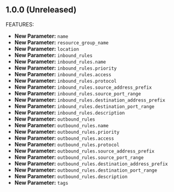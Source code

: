 ## 1.0.0 (Unreleased)

FEATURES:

* **New Parameter:** `name`
* **New Parameter:** `resource_group_name`
* **New Parameter:** `location`
* **New Parameter:** `inbound_rules`
* **New Parameter:** `inbound_rules.name`
* **New Parameter:** `inbound_rules.priority`
* **New Parameter:** `inbound_rules.access`
* **New Parameter:** `inbound_rules.protocol`
* **New Parameter:** `inbound_rules.source_address_prefix`
* **New Parameter:** `inbound_rules.source_port_range`
* **New Parameter:** `inbound_rules.destination_address_prefix`
* **New Parameter:** `inbound_rules.destination_port_range`
* **New Parameter:** `inbound_rules.description`
* **New Parameter:** `outbound_rules`
* **New Parameter:** `outbound_rules.name`
* **New Parameter:** `outbound_rules.priority`
* **New Parameter:** `outbound_rules.access`
* **New Parameter:** `outbound_rules.protocol`
* **New Parameter:** `outbound_rules.source_address_prefix`
* **New Parameter:** `outbound_rules.source_port_range`
* **New Parameter:** `outbound_rules.destination_address_prefix`
* **New Parameter:** `outbound_rules.destination_port_range`
* **New Parameter:** `outbound_rules.description`
* **New Parameter:** `tags`
